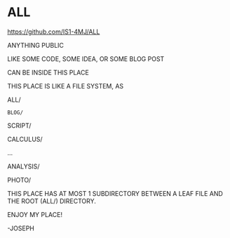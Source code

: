 # ALL

https://github.com/IS1-4MJ/ALL

ANYTHING PUBLIC

LIKE SOME CODE, SOME IDEA, OR SOME BLOG POST

CAN BE INSIDE THIS PLACE

 THIS PLACE IS LIKE A FILE SYSTEM, AS

 ALL/

    BLOG/

   SCRIPT/

   CALCULUS/

   ...

   ANALYSIS/

   PHOTO/ 


   THIS PLACE HAS AT MOST 1 SUBDIRECTORY BETWEEN A LEAF FILE AND THE ROOT (ALL/) DIRECTORY.

 ENJOY MY PLACE!

   -JOSEPH